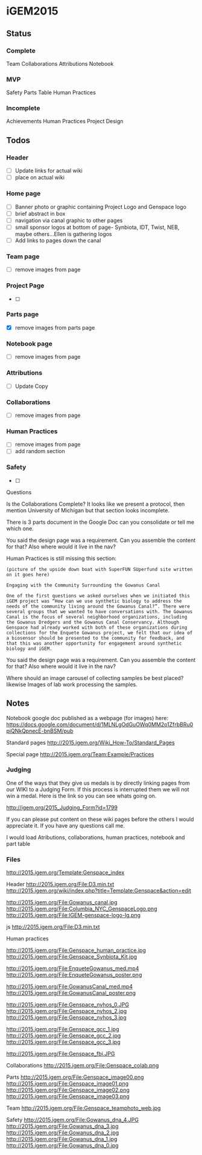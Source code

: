 # iGEM2015

## Status

### Complete

Team
Collaborations
Attributions
Notebook

### MVP

Safety
Parts Table
Human Practices

### Incomplete

Achievements
Human Practices
Project
Design



## Todos

### Header

- [ ] Update links for actual wiki 
- [ ] place on actual wiki 

### Home page

- [ ] Banner photo or graphic containing Project Logo and Genspace logo
- [ ] brief abstract in box
- [ ] navigation via canal graphic to other pages 
- [ ] small sponsor logos at bottom of page- Synbiota, IDT, Twist, NEB, maybe others...Ellen is gathering logos
- [ ] Add links to pages down the canal

### Team page

- [ ] remove images from page

### Project Page

- [ ] 

### Parts page

- [x] remove images from parts page

### Notebook page

- [ ] remove images from page

### Attributions

- [ ] Update Copy

### Collaborations

- [ ] remove images from page

### Human Practices

- [ ] remove images from page
- [ ] add random section

### Safety

- [ ] 








Questions

Is the Collaborations Complete? It looks like we present a protocol, then mention University of Michigan but that section looks incomplete.

There is 3 parts document in the Google Doc can you consolidate or tell me which one.

You said the design page was a requirement. Can you assemble the content for that? Also where would it live in the nav?  



Human Practices is still missing this section:
	
	(picture of the upside down boat with SuperFUN SUperfund site written on it goes here)

	Engaging with the Community Surrounding the Gowanus Canal

	One of the first questions we asked ourselves when we initiated this iGEM project was “How can we use synthetic biology to address the needs of the community living around the Gowanus Canal?”. There were several groups that we wanted to have conversations with. The Gowanus Canal is the focus of several neighborhood organizations, including the Gowanus Dredgers and the Gowanus Canal Conservancy. Although Genspace had already worked with both of these organizations during collections for the Enquete Gowanus project, we felt that our idea of a biosensor should be presented to the community for feedback, and that this was another opportunity for engagement around synthetic biology and iGEM. 



You said the design page was a requirement. Can you assemble the content for that? Also where would it live in the nav?  

Where should an image carousel of collecting samples be best placed? likewise Images of lab work processing the samples.



## Notes

Notebook google doc published as a webpage (for images) here: https://docs.google.com/document/d/1MLNLgOdGuOWq0MM2o1ZfrbBRu0piQNkQpnecE-bnBSM/pub

Standard pages http://2015.igem.org/Wiki_How-To/Standard_Pages

Special page http://2015.igem.org/Team:Example/Practices


### Judging

One of the ways that they give us medals is by directly linking pages from our WIKI to a Judging Form. If this process is interrupted them we will not win a medal. Here is the link so you can see whats going on.

http://igem.org/2015_Judging_Form?id=1799

If you can please put content on these wiki pages before the others I would appreciate it. If you have any questions call me. 

I would load Atributions, collaborations, human practices, notebook and part table	


### Files 

http://2015.igem.org/Template:Genspace_index

Header 
http://2015.igem.org/File:D3.min.txt
http://2015.igem.org/wiki/index.php?title=Template:Genspace&action=edit

http://2015.igem.org/File:Gowanus_canal.jpg
http://2015.igem.org/File:Columbia_NYC_GenspaceLogo.png
http://2015.igem.org/File:IGEM-genspace-logo-lg.png

js
http://2015.igem.org/File:D3.min.txt


Human practices 

http://2015.igem.org/File:Genspace_human_practice.jpg
http://2015.igem.org/File:Genspace_Synbiota_Kit.jpg

http://2015.igem.org/File:EnqueteGowanus_med.mp4 
http://2015.igem.org/File:EnqueteGowanus_poster.png

http://2015.igem.org/File:GowanusCanal_med.mp4
http://2015.igem.org/File:GowanusCanal_poster.png

http://2015.igem.org/File:Genspace_nyhos_0.JPG
http://2015.igem.org/File:Genspace_nyhos_2.jpg
http://2015.igem.org/File:Genspace_nyhos_3.jpg

http://2015.igem.org/File:Genspace_gcc_1.jpg
http://2015.igem.org/File:Genspace_gcc_2.jpg
http://2015.igem.org/File:Genspace_gcc_3.jpg

http://2015.igem.org/File:Genspace_fbi.JPG

Collaborations
http://2015.igem.org/File:Genspace_colab.png

Parts
http://2015.igem.org/File:Genspace_image00.png
http://2015.igem.org/File:Genspace_image01.png
http://2015.igem.org/File:Genspace_image02.png
http://2015.igem.org/File:Genspace_image03.png

Team
http://2015.igem.org/File:Genspace_teamphoto_web.jpg

Safety
http://2015.igem.org/File:Gowanus_dna_4.JPG
http://2015.igem.org/File:Gowanus_dna_3.jpg
http://2015.igem.org/File:Gowanus_dna_2.jpg
http://2015.igem.org/File:Gowanus_dna_1.jpg
http://2015.igem.org/File:Gowanus_dna_0.jpg
